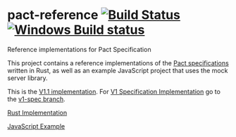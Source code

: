 # pact-reference [![Build Status](https://travis-ci.org/pact-foundation/pact-reference.svg?branch=master)](https://travis-ci.org/pact-foundation/pact-reference) [![Windows Build status](https://ci.appveyor.com/api/projects/status/bqlb7ny924lsu6yi?svg=true)](https://ci.appveyor.com/project/MichelBoudreau/pact-reference)
Reference implementations for Pact Specification

This project contains a reference implementations of the [Pact specifications](https://github.com/pact-foundation/pact-specification) written in Rust, as well as an example
JavaScript project that uses the mock server library.

This is the [V1.1 implementation](https://github.com/pact-foundation/pact-specification/tree/version-1.1). For [V1 Specification Implementation](https://github.com/pact-foundation/pact-specification/tree/version-1) go to the [v1-spec branch](https://github.com/pact-foundation/pact-reference/tree/v1-spec).

[Rust Implementation](rust)

[JavaScript Example](javascript)
